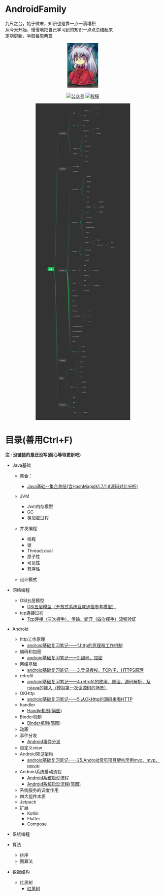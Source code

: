 # AndroidFamily
九尺之台，始于微末，知识也是靠一点一滴堆积  
从今天开始，慢慢地把自己学习到的知识一点点总结起来  
定期更新，争取每周两篇
<p align="center">
    <a href="https://github.com/BitToNet/AndroidFamily" target="_blank">
        <img src="https://github.com/BitToNet/AndroidFamily/blob/main/head.jpeg" width="20%"/>
    </a>
</p>

<p align="center">
  <a href="https://juejin.im/user/4476867078523896"><img src="https://img.shields.io/badge/juejin-掘金-blue.svg" alt="公众号"></a>
  <a href="https://me.csdn.net/qq_36333289"><img src="https://img.shields.io/badge/csdn-CSDN-red.svg" alt="投稿"></a>
</p>

<p align="center">
    <a href="https://github.com/BitToNet/AndroidFamily" target="_blank">
        <img src="https://github.com/BitToNet/AndroidFamily/blob/main/%E7%8E%B2%E7%8F%91.png" width=""/>
    </a>
</p>

# 目录(善用Ctrl+F)

**注 : 没链接的是还没写(耐心等待更新吧)**

- Java基础
  - 集合：
    - [Java基础--集合总结(含HashMapjdk1.7/1.8源码对比分析)](https://juejin.cn/post/6968818852939431949)
  - JVM
    - Jvm内存模型
    - GC
    - 类加载过程

  - 并发编程
    - 线程
    - 锁
    - ThreadLocal
    - 原子性
    - 可见性
    - 有序性
    
  - 设计模式

- 网络编程
  - OSI五层模型
    - [OSI五层模型（开放式系统互联通信参考模型）](https://juejin.cn/post/6971269101574438920)
  - tcp连接过程
    - [Tcp连接（三次握手）、传输、断开（四次挥手）流程验证](https://juejin.cn/post/6969041036811173918)

- Android
  - http工作原理
    - [android基础复习笔记——1.http的原理和工作机制](https://blog.csdn.net/qq_36333289/article/details/108799562?spm=1001.2014.3001.5501)
  - 编码和加密
    - [android基础复习笔记——2.编码、加密](https://blog.csdn.net/qq_36333289/article/details/109049480)
  - 网络基础
    - [android基础复习笔记——3.登录授权、TCP/IP、HTTPS原理](https://blog.csdn.net/qq_36333289/article/details/109206227?spm=1001.2014.3001.5501)
  - retrofit
    - [android基础复习笔记——4.retrofit的使用、原理、源码解析，及rxjava的接入（模拟第一次读源码的场景）](https://blog.csdn.net/qq_36333289/article/details/109535468?spm=1001.2014.3001.5501)
  - OKHttp
    - [android基础复习笔记——5.从OkHttp的源码来看HTTP](https://blog.csdn.net/qq_36333289/article/details/110376561?spm=1001.2014.3001.5501)
  - handler
    - [Handle机制(简图)](https://juejin.cn/post/6969019676667936781)
  - Binder机制
    - [Binder机制(简图)](https://juejin.cn/post/6969011878224166942)
  - 动画
  - 事件分发
    - [Android事件分发](https://juejin.cn/post/6969071418432552990)
  - 自定义view
  - Android常见架构
    - [android基础复习笔记——25.Android常见项目架构示例mvc、mvp、mvvm](https://blog.csdn.net/qq_36333289/article/details/110239460?spm=1001.2014.3001.5501)
  - Android系统启动流程
    - [Android系统启动流程](https://blog.csdn.net/qq_36333289/article/details/111315000?spm=1001.2014.3001.5501)
    - [Android系统启动流程(简图)](https://juejin.cn/post/6969015595610308639)
  - 系统服务的调度作用
  - 四大组件本质
  - Jetpack
  - 扩展
    - Kotlin
    - Flutter
    - Compose
    
- 系统编程

- 算法
  - 排序
  - 图算法
- 数据结构
  - 红黑树
    - [红黑树](https://juejin.cn/post/6969125769260269605)


    
